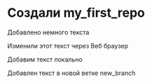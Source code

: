 ﻿# Создали my_first_repo

Добавлено немного текста

Изменили этот текст через Веб браузер

Добавим текст локально

Добавлен текст в новой ветке new_branch
